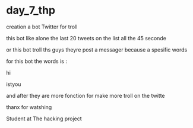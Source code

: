 # day_7_thp

creation a bot Twitter for troll

this bot like alone the last 20 tweets on the list all the 45 seconde

or this bot troll ths guys theyre post a messager because a spesific words

for this bot the words is :

hi 
 
istyou

and after they are more fonction for make more troll on the twitte 

thanx for watshing 

Student at The hacking project 
